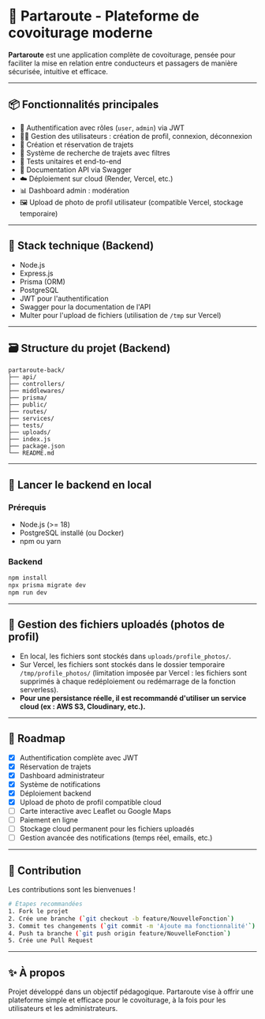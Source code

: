# 🚗 Partaroute - Plateforme de covoiturage moderne

**Partaroute** est une application complète de covoiturage, pensée pour faciliter la mise en relation entre conducteurs et passagers de manière sécurisée, intuitive et efficace.

---

## 📦 Fonctionnalités principales

- 🔐 Authentification avec rôles (`user`, `admin`) via JWT
- 🧑‍💼 Gestion des utilisateurs : création de profil, connexion, déconnexion
- 📍 Création et réservation de trajets
- 🔎 Système de recherche de trajets avec filtres
- 🧪 Tests unitaires et end-to-end
- 📑 Documentation API via Swagger
- ☁️ Déploiement sur cloud (Render, Vercel, etc.)
- 📊 Dashboard admin : modération
- 🖼️ Upload de photo de profil utilisateur (compatible Vercel, stockage temporaire)

---

## 🧰 Stack technique (Backend)

- Node.js 
- Express.js
- Prisma (ORM)
- PostgreSQL
- JWT pour l'authentification
- Swagger pour la documentation de l'API
- Multer pour l'upload de fichiers (utilisation de `/tmp` sur Vercel)

---

## 🗃️ Structure du projet (Backend)

```
partaroute-back/
├── api/
├── controllers/
├── middlewares/
├── prisma/
├── public/
├── routes/
├── services/
├── tests/
├── uploads/
├── index.js
├── package.json
└── README.md
```

---

## 🚀 Lancer le backend en local

### Prérequis

- Node.js (>= 18)
- PostgreSQL installé (ou Docker)
- npm ou yarn

### Backend

```bash
npm install
npx prisma migrate dev
npm run dev
```

---

## 📁 Gestion des fichiers uploadés (photos de profil)

- En local, les fichiers sont stockés dans `uploads/profile_photos/`.
- Sur Vercel, les fichiers sont stockés dans le dossier temporaire `/tmp/profile_photos/` (limitation imposée par Vercel : les fichiers sont supprimés à chaque redéploiement ou redémarrage de la fonction serverless).
- **Pour une persistance réelle, il est recommandé d'utiliser un service cloud (ex : AWS S3, Cloudinary, etc.).**

---

## 📌 Roadmap

- [X] Authentification complète avec JWT
- [X] Réservation de trajets
- [X] Dashboard administrateur
- [X] Système de notifications
- [X] Déploiement backend
- [X] Upload de photo de profil compatible cloud
- [ ] Carte interactive avec Leaflet ou Google Maps
- [ ] Paiement en ligne 
- [ ] Stockage cloud permanent pour les fichiers uploadés
- [ ] Gestion avancée des notifications (temps réel, emails, etc.)
---

## 🤝 Contribution

Les contributions sont les bienvenues !

```bash
# Étapes recommandées
1. Fork le projet
2. Crée une branche (`git checkout -b feature/NouvelleFonction`)
3. Commit tes changements (`git commit -m 'Ajoute ma fonctionnalité'`)
4. Push ta branche (`git push origin feature/NouvelleFonction`)
5. Crée une Pull Request
```

---

## ✨ À propos

Projet développé dans un objectif pédagogique. 
Partaroute vise à offrir une plateforme simple et efficace pour le covoiturage, à la fois pour les utilisateurs et les administrateurs.
